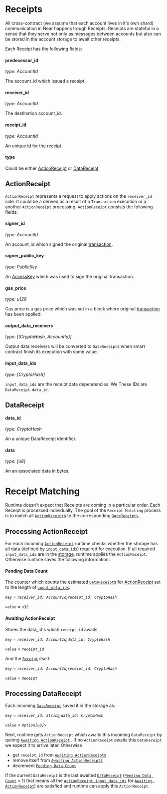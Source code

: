 # Receipts

All cross-contract (we assume that each account lives in it's own shard) communication in Near happens trough Receipts.
Receipts are stateful in a sense that they serve not only as messages between accounts but also can be stored in the account storage to await other receipts.

Each Receipt has the following fields:

#### predecessor_id

_type: AccountId_

The account_id which issued a receipt.

#### receiver_id

_type: AccountId_

The destination account_id.

#### receipt_id

_type: AccountId_

An unique id for the receipt.

#### type

Could be either [ActionReceipt](#actionreceipt) or [DataReceipt](#datareceipt)

## ActionReceipt

`ActionReceipt` represents a request to apply actions on the `receiver_id` side. It could be a derived as a result of a `Transaction` execution or a another `ActionReceipt` processing. `ActionReceipt` consists the following fields:

#### signer_id

_type: AccountId_

An account_id which signed the original [transaction](Transaction.md).

#### signer_public_key

_type: PublicKey_

An [AccessKey](../Primitives/AccessKey.md) which was used to sign the original transaction.

#### gas_price

_type: u128_

Gas price is a gas price which was set in a block where original [transaction](Transaction.md) has been applied.

#### output_data_receivers

_type: [(CryptoHash, AccountId)]_

Output data receivers will be converted to `DataReceipt`s when smart contract finish its execution with some value.

#### input_data_ids

_type: [CryptoHash]_

`input_data_ids` are the receipt data dependencies. We These IDs are `DataReceipt.data_id`.

## DataReceipt

#### data_id

_type: CryptoHash_

An a unique DataReceipt identifier.

#### data

_type: [u8]_

An an associated data in bytes.

# Receipt Matching

Runtime doesn't expect that Receipts are coming in a particular order. Each Receipt is processed individually. The goal of the `Receipt Matching` process is to match all [`ActionReceipt`s](#actionreceipt) to the corresponding [`DataReceipt`s](#datareceipt).

## Processing ActionReceipt

For each incoming [`ActionReceipt`](#actionreceipt) runtime checks whether the storage has all data (defined by [`input_data_ids`](#input_data_ids)) required for execution. If all required `input_data_ids` are in the [storage](#Processing-DataReceipt), runtime applies the `ActionReceipt`. Otherwise runtime saves the following information:

#### Pending Data Count

The counter which counts the estimated [`DataReceipt`s](#DataReceipt) for [ActionReceipt](Receipts.md#actionreceipt) set to the length of [`input_data_ids`](#input_data_ids):

_`key` = `receiver_id: AccountId`,`receipt_id: CryptoHash`_

_`value` = `u32`_

#### Awaiting ActionReceipt

Stores the data_id's which `receipt_id` awaits.

_`key` = `receiver_id: AccountId`,`data_id: CryptoHash`_

_`value` = `receipt_id`_

And the [`Receipt`](#receipts) itself:

_`key` = `receiver_id: AccountId`,`receipt_id: CryptoHash`_

_`value` = `Receipt`_

## Processing DataReceipt

Each incoming [`DataReceipt`](#datareceipt) saved it in the storage as:

_`key` = `receiver_id: String`,`data_id: CryptoHash`_

_`value` = `Option[u8]>`_

Next, runtime gets `ActionReceipt` which awaits this incoming `DataReceipt` by quiring [`Awaiting ActionReceipt`](#awaiting-actionreceipt) . If no `ActionReceipt` awaits this `DataReceipt` we expect it to arrive later. Otherwise

- get `receipt_id` from [`Awaiting ActionReceipt`s](#awaiting-actionreceipt)
- remove itself from [`Awaiting ActionReceipt`s](#awaiting-actionreceipt)
- decrement [`Pending Data Count`](#pending-data-count)

If the current `DataReceipt` is the last awaited [`DataReceipt`](#datareceipt) ([`Pending Data Count`](#pending-data-count) = 1) that means all the [`ActionReceipt.input_data_ids`](#input_data_ids) for [`Awaiting ActionReceipt`](#awaiting-actionreceipt)) are satisfied and runtime can apply this `ActionReceipt`.

